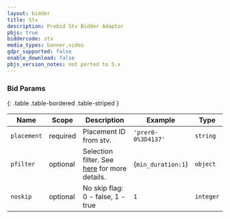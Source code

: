 ```yaml
---
layout: bidder
title: Stv
description: Prebid Stv Bidder Adaptor
pbjs: true
biddercode: stv
media_types: banner,video
gdpr_supported: false
enable_download: false
pbjs_version_notes: not ported to 5.x
---
```



### Bid Params

{: .table .table-bordered .table-striped }

| Name          | Scope    | Description                                                                | Example                | Type            |
|---------------|----------|----------------------------------------------------------------------------|------------------------|-----------------|
| `placement`   | required | Placement ID from stv.                                                    | `'prer0-0%3D4137'`                  | `string`        |
| `pfilter`     | optional | Selection filter. See [here](https://github.com/aclrys/Prebid.js/blob/master/modules/stvBidAdapter.md) for more details.                            | {`min_duration:1`} | `object` |
| `noskip`      | optional | No skip flag: 0 - false, 1 - true | `1`  | `integer` |
